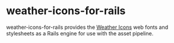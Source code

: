 # weather-icons-for-rails

weather-icons-for-rails provides the
[Weather Icons](http://erikflowers.github.io/weather-icons/) web fonts and
stylesheets as a Rails engine for use with the asset pipeline.
